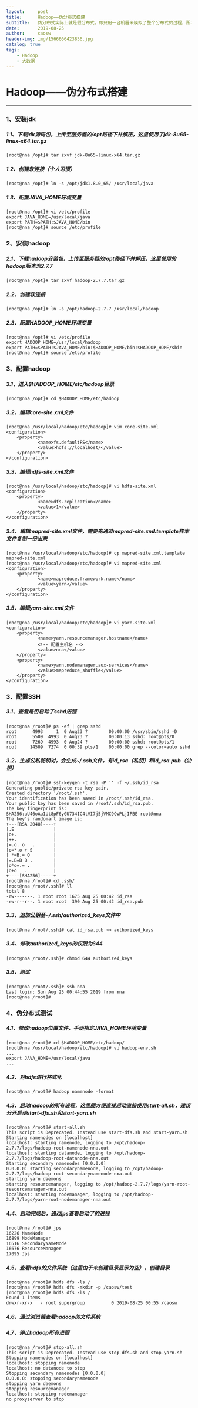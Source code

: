 ```yaml
---
layout:     post
title:      Hadoop——伪分布式搭建
subtitle:   伪分布式实际上就是假分布式，即只用一台机器来模拟了整个分布式的过程，所以伪分布式下Hadoop就是在一台机器上配置了所有Hadoop的节点。
date:       2019-08-25
author:     caosw
header-img: img/1566666423856.jpg
catalog: true
tags:
    - Hadoop
    - 大数据
---
```

# Hadoop——伪分布式搭建
***
### 1、安装jdk
##### 1.1、下载jdk源码包，上传至服务器的/opt路径下并解压，这里使用了jdk-8u65-linux-x64.tar.gz

    [root@nna /opt]# tar zxvf jdk-8u65-linux-x64.tar.gz

##### 1.2、创建软连接（个人习惯）

    [root@nna /opt]# ln -s /opt/jdk1.8.0_65/ /usr/local/java

##### 1.3、配置JAVA_HOME环境变量

    [root@nna /opt]# vi /etc/profile
    export JAVA_HOME=/usr/local/java
    export PATH=$PATH:$JAVA_HOME/bin
    [root@nna /opt]# source /etc/profile

### 2、安装hadoop
##### 2.1、下载hadoop安装包，上传至服务器的/opt路径下并解压，这里使用的hadoop版本为2.7.7

    [root@nna /opt]# tar zxvf hadoop-2.7.7.tar.gz

##### 2.2、创建软连接

    [root@nna /opt]# ln -s /opt/hadoop-2.7.7 /usr/local/hadoop

##### 2.3、配置HADOOP_HOME环境变量

    [root@nna /opt]# vi /etc/profile
    export HADOOP_HOME=/usr/local/hadoop
    export PATH=$PATH:$JAVA_HOME/bin:$HADOOP_HOME/bin:$HADOOP_HOME/sbin
    [root@nna /opt]# source /etc/profile

### 3、配置hadoop
##### 3.1、进入$HADOOP_HOME/etc/hadoop目录

    [root@nna /opt]# cd $HADOOP_HOME/etc/hadoop

##### 3.2、编辑core-site.xml文件

    [root@nna /usr/local/hadoop/etc/hadoop]# vim core-site.xml
    <configuration>
        <property>
                <name>fs.defaultFS</name>
                <value>hdfs://localhost/</value>
        </property>
    </configuration>

##### 3.3、编辑hdfs-site.xml文件

    [root@nna /usr/local/hadoop/etc/hadoop]# vi hdfs-site.xml
    <configuration>
        <property>
                <name>dfs.replication</name>
                <value>1</value>
        </property>
    </configuration>

##### 3.4、编辑mapred-site.xml文件，需要先通过mapred-site.xml.template样本文件复制一份出来

    [root@nna /usr/local/hadoop/etc/hadoop]# cp mapred-site.xml.template mapred-site.xml
    [root@nna /usr/local/hadoop/etc/hadoop]# vi mapred-site.xml
    <configuration>
        <property>
                <name>mapreduce.framework.name</name>
                <value>yarn</value>
        </property>
    </configuration>

##### 3.5、编辑yarn-site.xml文件

    [root@nna /usr/local/hadoop/etc/hadoop]# vi yarn-site.xml
    <configuration>
        <property>
                <name>yarn.resourcemanager.hostname</name>
                <!-- 配置主机名 -->
                <value>nna</value>
        </property>
        <property>
                <name>yarn.nodemanager.aux-services</name>
                <value>mapreduce_shuffle</value>
        </property>
    </configuration>

### 3、配置SSH
##### 3.1、查看是否启动了sshd进程

    [root@nna /root]# ps -ef | grep sshd
    root      4993     1  0 Aug23 ?        00:00:00 /usr/sbin/sshd -D
    root      5509  4993  0 Aug23 ?        00:00:13 sshd: root@pts/0
    root      7269  4993  0 Aug24 ?        00:00:00 sshd: root@pts/1
    root     14509  7274  0 00:39 pts/1    00:00:00 grep --color=auto sshd

##### 3.2、生成公私秘钥对，会生成~/.ssh文件，有id_rsa（私钥）和id_rsa.pub（公钥）

    [root@nna /root]# ssh-keygen -t rsa -P '' -f ~/.ssh/id_rsa
    Generating public/private rsa key pair.
    Created directory '/root/.ssh'.
    Your identification has been saved in /root/.ssh/id_rsa.
    Your public key has been saved in /root/.ssh/id_rsa.pub.
    The key fingerprint is:
    SHA256:aU46oAu1Ut8pF6yGU734IC4tVI7j5jVMC9CwPLjIPBE root@nna
    The key's randomart image is:
    +---[RSA 2048]----+
    |.E               |
    |o+.              |
    |++.              |
    |=.o. o   .       |
    |o=*.o + S        |
    | *=B.= O         |
    |=.B=B B .        |
    |o*o=.= .         |
    |o+o   .          |
    +----[SHA256]-----+
    [root@nna /root]# cd .ssh/
    [root@nna /root/.ssh]# ll
    total 8
    -rw-------. 1 root root 1675 Aug 25 00:42 id_rsa
    -rw-r--r--. 1 root root  390 Aug 25 00:42 id_rsa.pub

##### 3.3、追加公钥至~/.ssh/authorized_keys文件中

    [root@nna /root/.ssh]# cat id_rsa.pub >> authorized_keys

##### 3.4、修改authorized_keys的权限为644

    [root@nna /root/.ssh]# chmod 644 authorized_keys

##### 3.5、测试

    [root@nna /root/.ssh]# ssh nna
    Last login: Sun Aug 25 00:44:55 2019 from nna
    [root@nna /root]#

### 4、伪分布式测试
##### 4.1、修改hadoop位置文件，手动指定JAVA_HOME环境变量

    [root@nna /root]# cd $HADOOP_HOME/etc/hadoop/
    [root@nna /usr/local/hadoop/etc/hadoop]# vi hadoop-env.sh
    ...
    export JAVA_HOME=/usr/local/java
    ...

##### 4.2、对hdfs进行格式化

    [root@nna /root]# hadoop namenode -format

##### 4.3、启动hadoop的所有进程，这里图方便直接启动直接使用start-all.sh，建议分开启动start-dfs.sh和start-yarn.sh

    [root@nna /root]# start-all.sh
    This script is Deprecated. Instead use start-dfs.sh and start-yarn.sh
    Starting namenodes on [localhost]
    localhost: starting namenode, logging to /opt/hadoop-2.7.7/logs/hadoop-root-namenode-nna.out
    localhost: starting datanode, logging to /opt/hadoop-2.7.7/logs/hadoop-root-datanode-nna.out
    Starting secondary namenodes [0.0.0.0]
    0.0.0.0: starting secondarynamenode, logging to /opt/hadoop-2.7.7/logs/hadoop-root-secondarynamenode-nna.out
    starting yarn daemons
    starting resourcemanager, logging to /opt/hadoop-2.7.7/logs/yarn-root-resourcemanager-nna.out
    localhost: starting nodemanager, logging to /opt/hadoop-2.7.7/logs/yarn-root-nodemanager-nna.out

##### 4.4、启动完成后，通过jps查看启动了的进程

    [root@nna /root]# jps
    16226 NameNode
    16899 NodeManager
    16516 SecondaryNameNode
    16676 ResourceManager
    17095 Jps

##### 4.5、查看hdfs的文件系统（这里由于未创建目录显示为空），创建目录

    [root@nna /root]# hdfs dfs -ls /
    [root@nna /root]# hdfs dfs -mkdir -p /caosw/test
    [root@nna /root]# hdfs dfs -ls /
    Found 1 items
    drwxr-xr-x   - root supergroup          0 2019-08-25 00:55 /caosw

##### 4.6、通过浏览器查看hadoop的文件系统

##### 4.7、停止hadoop所有进程

    [root@nna /root]# stop-all.sh
    This script is Deprecated. Instead use stop-dfs.sh and stop-yarn.sh
    Stopping namenodes on [localhost]
    localhost: stopping namenode
    localhost: no datanode to stop
    Stopping secondary namenodes [0.0.0.0]
    0.0.0.0: stopping secondarynamenode
    stopping yarn daemons
    stopping resourcemanager
    localhost: stopping nodemanager
    no proxyserver to stop